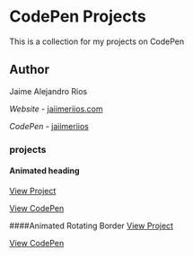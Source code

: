 # CodePen Projects
This is a collection for my projects on CodePen

## Author

Jaime Alejandro Rios

*Website* - [jaiimeriios.com](http://jaiimeriios.com)

*CodePen* - [jaiimeriios](https://codepen.io/jaiimeriios/)

### projects

#### Animated heading
[View Project](https://jaiimeriios.github.io/CodePen-Projects/animated-heading/)

[View CodePen](https://codepen.io/jaiimeriios/pen/LBRWRx)

####Animated Rotating Border
[View Project](https://jaiimeriios.github.io/CodePen-Projects/animated-rotating-border)

[View CodePen](https://codepen.io/jaiimeriios/pen/djpvoN)
